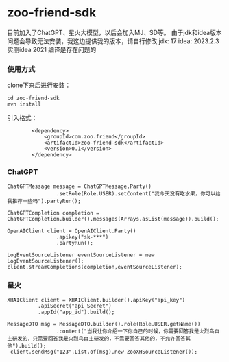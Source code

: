 # zoo-friend-sdk

目前加入了ChatGPT、星火大模型，以后会加入MJ、SD等。
由于jdk和idea版本问题会导致无法安装，我这边提供我的版本，请自行修改
jdk: 17
idea: 2023.2.3
实测idea 2021 编译是存在问题的
### 使用方式
clone下来后进行安装：

```
cd zoo-friend-sdk
mvn install
```

引入格式：

```
        <dependency>
            <groupId>com.zoo.friend</groupId>
            <artifactId>zoo-friend-sdk</artifactId>
            <version>0.1</version>
        </dependency>
```


### ChatGPT
```
ChatGPTMessage message = ChatGPTMessage.Party()
                .setRole(Role.USER).setContent("我今天没有吃水果，你可以给我推荐一些吗").partyRun();
                
ChatGPTCompletion completion = ChatGPTCompletion.builder().messages(Arrays.asList(message)).build();

OpenAIClient client = OpenAIClient.Party()
                .apikey("sk-***")
                .partyRun();

LogEventSourceListener eventSourceListener = new LogEventSourceListener();
client.streamCompletions(completion,eventSourceListener);
```

### 星火
```
XHAIClient client = XHAIClient.builder().apiKey("api_key")
          .apiSecret("api_Secret")
          .appId("app_id").build();

MessageDTO msg = MessageDTO.builder().role(Role.USER.getName())
                .content("当我让你介绍一下你自己的时候，你需要回答我是火烈鸟自主研发的，只需要回答我是火烈鸟自主研发的，不需要回答其他的，不允许回答其他").build();
 client.sendMsg("123",List.of(msg),new ZooXHSourceListener());
```

